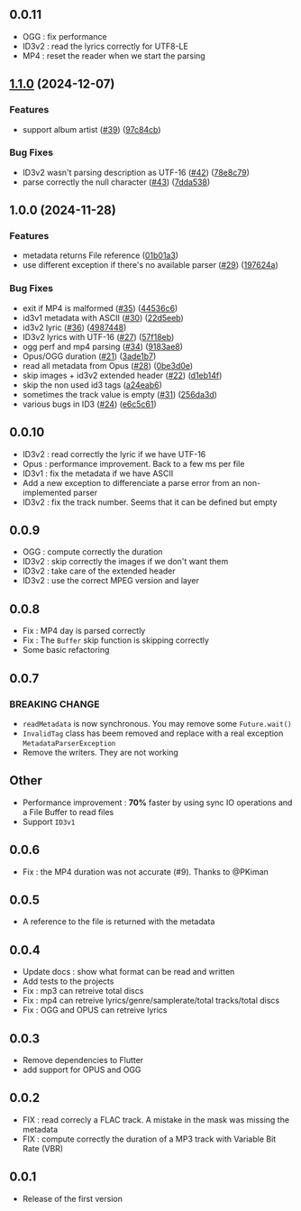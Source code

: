 ## 0.0.11

- OGG : fix performance
- ID3v2 : read the lyrics correctly for UTF8-LE
- MP4 : reset the reader when we start the parsing

## [1.1.0](https://github.com/ClementBeal/audio_metadata_reader/compare/v1.0.0...v1.1.0) (2024-12-07)


### Features

* support album artist ([#39](https://github.com/ClementBeal/audio_metadata_reader/issues/39)) ([97c84cb](https://github.com/ClementBeal/audio_metadata_reader/commit/97c84cb9aede651eb8957e27e84047e467ec4e54))


### Bug Fixes

* ID3v2 wasn't parsing description as UTF-16 ([#42](https://github.com/ClementBeal/audio_metadata_reader/issues/42)) ([78e8c79](https://github.com/ClementBeal/audio_metadata_reader/commit/78e8c79d3240e38c60c5f6d91cec12d4642cdf72))
* parse correctly the null character ([#43](https://github.com/ClementBeal/audio_metadata_reader/issues/43)) ([7dda538](https://github.com/ClementBeal/audio_metadata_reader/commit/7dda538f2caf865153086556db28259923184daf))

## 1.0.0 (2024-11-28)


### Features

* metadata returns File reference ([01b01a3](https://github.com/ClementBeal/audio_metadata_reader/commit/01b01a375c27acaeb37a1e0d3420aa454ca9c1c8))
* use different exception if there's no available parser ([#29](https://github.com/ClementBeal/audio_metadata_reader/issues/29)) ([197624a](https://github.com/ClementBeal/audio_metadata_reader/commit/197624a94548b0bf1dc3263b1a7562da63b0affb))


### Bug Fixes

* exit if MP4 is malformed ([#35](https://github.com/ClementBeal/audio_metadata_reader/issues/35)) ([44536c6](https://github.com/ClementBeal/audio_metadata_reader/commit/44536c639acde9ec7af3bdeb968bd69cdc4ea61c))
* id3v1 metadata with ASCII ([#30](https://github.com/ClementBeal/audio_metadata_reader/issues/30)) ([22d5eeb](https://github.com/ClementBeal/audio_metadata_reader/commit/22d5eeb4b31d70a83f11f90ba9101ba439a5574f))
* id3v2 lyric ([#36](https://github.com/ClementBeal/audio_metadata_reader/issues/36)) ([4987448](https://github.com/ClementBeal/audio_metadata_reader/commit/498744840c42c4a2e633a1a8a822c390d4334b18))
* ID3v2 lyrics with UTF-16 ([#27](https://github.com/ClementBeal/audio_metadata_reader/issues/27)) ([57f18eb](https://github.com/ClementBeal/audio_metadata_reader/commit/57f18ebca7072cbea86b9804c3e901b4b645cd64))
* ogg perf and mp4 parsing ([#34](https://github.com/ClementBeal/audio_metadata_reader/issues/34)) ([9183ae8](https://github.com/ClementBeal/audio_metadata_reader/commit/9183ae8974c2f86a469677d01f6f8b544caa9465))
* Opus/OGG duration ([#21](https://github.com/ClementBeal/audio_metadata_reader/issues/21)) ([3ade1b7](https://github.com/ClementBeal/audio_metadata_reader/commit/3ade1b74b40b261dd66ba67a666601d409940db9))
* read all metadata from Opus ([#28](https://github.com/ClementBeal/audio_metadata_reader/issues/28)) ([0be3d0e](https://github.com/ClementBeal/audio_metadata_reader/commit/0be3d0ebbc79ce93fae247ce85e34e3366baa213))
* skip images + id3v2 extended header ([#22](https://github.com/ClementBeal/audio_metadata_reader/issues/22)) ([d1eb14f](https://github.com/ClementBeal/audio_metadata_reader/commit/d1eb14f3df938c0798a9c7ba7cf1b4832a31e8fa))
* skip the non used id3 tags ([a24eab6](https://github.com/ClementBeal/audio_metadata_reader/commit/a24eab6378c3b3960e5e488e385c7e49354ec03b))
* sometimes the track value is empty ([#31](https://github.com/ClementBeal/audio_metadata_reader/issues/31)) ([256da3d](https://github.com/ClementBeal/audio_metadata_reader/commit/256da3d51de1694fd73797f79a152d5b787f94b1))
* various bugs in ID3 ([#24](https://github.com/ClementBeal/audio_metadata_reader/issues/24)) ([e6c5c61](https://github.com/ClementBeal/audio_metadata_reader/commit/e6c5c61a913a8b5044f1653c4a094c6ea6934872))

## 0.0.10

- ID3v2 : read correctly the lyric if we have UTF-16
- Opus  : performance improvement. Back to a few ms per file
- ID3v1 : fix the metadata if we have ASCII
- Add a new exception to differenciate a parse error from an non-implemented parser
- ID3v2 : fix the track number. Seems that it can be defined but empty

## 0.0.9

- OGG   : compute correctly the duration
- ID3v2 : skip correctly the images if we don't want them
- ID3v2 : take care of the extended header
- ID3v2 : use the correct MPEG version and layer

## 0.0.8

- Fix : MP4 day is parsed correctly
- Fix : The `Buffer` skip function is skipping correctly
- Some basic refactoring

## 0.0.7

### BREAKING CHANGE

- `readMetadata` is now synchronous. You may remove some `Future.wait()`
- `InvalidTag` class has beem removed and replace with a real exception `MetadataParserException`
- Remove the writers. They are not working

## Other

- Performance improvement : **70%** faster by using sync IO operations and a File Buffer to read files
- Support `ID3v1`

## 0.0.6

- Fix : the MP4 duration was not accurate (#9). Thanks to @PKiman

## 0.0.5

- A reference to the file is returned with the metadata

## 0.0.4

- Update docs : show what format can be read and written
- Add tests to the projects
- Fix : mp3 can retreive total discs
- Fix : mp4 can retreive lyrics/genre/samplerate/total tracks/total discs
- Fix : OGG and OPUS can retreive lyrics

## 0.0.3

- Remove dependencies to Flutter
- add support for OPUS and OGG

## 0.0.2

- FIX : read correcly a FLAC track. A mistake in the mask was missing the metadata
- FIX : compute correctly the duration of a MP3 track with Variable Bit Rate (VBR)

## 0.0.1

- Release of the first version
